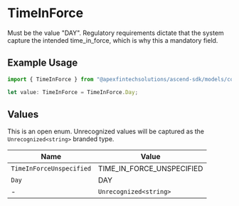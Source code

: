 # TimeInForce

Must be the value "DAY". Regulatory requirements dictate that the system capture the intended time_in_force, which is why this a mandatory field.

## Example Usage

```typescript
import { TimeInForce } from "@apexfintechsolutions/ascend-sdk/models/components";

let value: TimeInForce = TimeInForce.Day;
```

## Values

This is an open enum. Unrecognized values will be captured as the `Unrecognized<string>` branded type.

| Name                      | Value                     |
| ------------------------- | ------------------------- |
| `TimeInForceUnspecified`  | TIME_IN_FORCE_UNSPECIFIED |
| `Day`                     | DAY                       |
| -                         | `Unrecognized<string>`    |